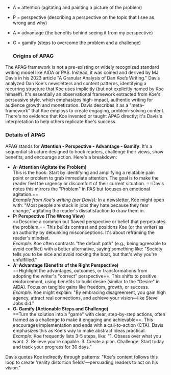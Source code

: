 
- A = attention (agitating and painting a picture of the problem)
    
- P = perspective (describing a perspective on the topic that I see as wrong and why)
    
- A = advantage (the benefits behind seeing it from my perspective)
    
- G = gamify (steps to overcome the problem and a challenge)
    
    ### Origins of APAG
    

The APAG framework is not a pre-existing or widely recognized standard writing model like AIDA or PAS. Instead, it was coined and derived by MJ Davis in his 2023 article "A Granular Analysis of Dan Koe’s Writing." Davis analyzed Dan Koe's newsletters and content patterns, identifying a recurring structure that Koe uses implicitly (but not explicitly named by Koe himself). It's essentially an observational framework extracted from Koe's persuasive style, which emphasizes high-impact, authentic writing for audience growth and monetization. Davis describes it as a "meta-framework" that Koe employs to create engaging, problem-solving content. There's no evidence that Koe invented or taught APAG directly; it's Davis's interpretation to help others replicate Koe's success.

### Details of APAG 

APAG stands for **Attention - Perspective - Advantage - Gamify**. It's a sequential structure designed to hook readers, challenge their views, show benefits, and encourage action. Here's a breakdown:

- **A: Attention (Agitate the Problem)**  
    This is the hook: Start by identifying and amplifying a relatable pain point or problem to grab immediate attention. The goal is to make the reader feel the urgency or discomfort of their current situation. ==Davis notes this mirrors the "Problem" in PAS but focuses on emotional agitation.==  
    _Example from Koe's writing (per Davis):_ In a newsletter, Koe might open with: "Most people are stuck in jobs they hate because they fear change," agitating the reader's dissatisfaction to draw them in.
- **P: Perspective (The Wrong View)**  
    ==Describe a common but flawed perspective or belief that perpetuates the problem.== This builds contrast and positions Koe (or the writer) as an authority by debunking misconceptions. It's about reframing the reader's mindset.  
    _Example:_ Koe often contrasts "the default path" (e.g., being agreeable to avoid conflict) with a better alternative, saying something like: "Society tells you to be nice and avoid rocking the boat, but that's why you're unfulfilled."
- **A: Advantage (Benefits of the Right Perspective)**  
    ==Highlight the advantages, outcomes, or transformations from adopting the writer's "correct" perspective==. This shifts to positive reinforcement, using benefits to build desire (similar to the "Desire" in AIDA). Focus on tangible gains like freedom, growth, or success.  
    _Example:_ Koe might explain: "By embracing disagreement, you gain high agency, attract real connections, and achieve your vision—like Steve Jobs did."
- **G: Gamify (Actionable Steps and Challenge)**  
    ==Turn the solution into a "game" with clear, step-by-step actions, often framed as a challenge to make it engaging and achievable==. This encourages implementation and ends with a call-to-action (CTA). Davis emphasizes this as Koe's way to make abstract ideas practical.  
    _Example:_ Koe frequently lists 3-5 steps, like: "1. Obsess over what you want. 2. Believe you're capable. 3. Create a plan. Challenge: Start today and track your progress for 30 days."

Davis quotes Koe indirectly through patterns: "Koe's content follows this loop to create 'reality distortion fields'—persuading readers to act on his vision."
